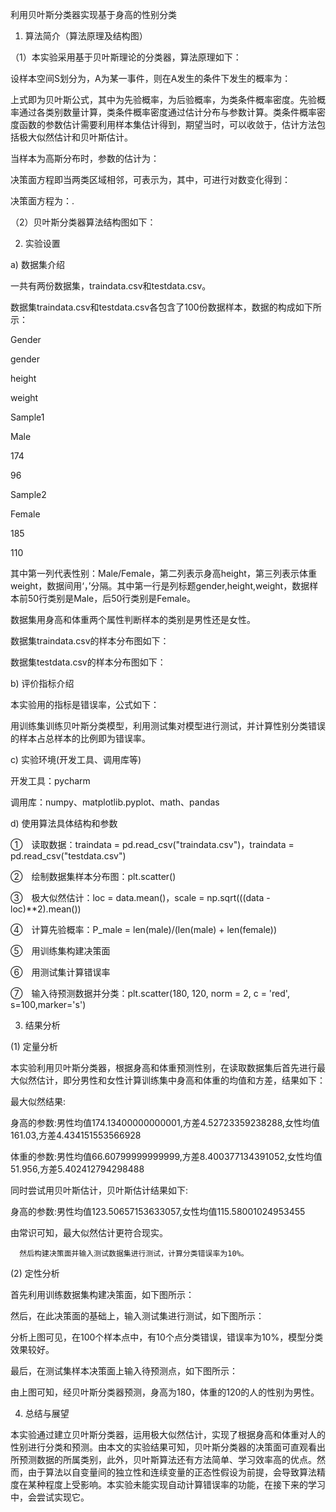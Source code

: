 



利用贝叶斯分类器实现基于身高的性别分类



1.  算法简介（算法原理及结构图）



（1）本实验采用基于贝叶斯理论的分类器，算法原理如下：



设样本空间S划分为，A为某一事件，则在A发生的条件下发生的概率为：





上式即为贝叶斯公式，其中为先验概率，为后验概率，为类条件概率密度。先验概率通过各类别数量计算，类条件概率密度通过估计分布与参数计算。类条件概率密度函数的参数估计需要利用样本集估计得到，期望当时，可以收敛于，估计方法包括极大似然估计和贝叶斯估计。



当样本为高斯分布时，参数的估计为：







 



决策面方程即当两类区域相邻，可表示为，其中，可进行对数变化得到：







决策面方程为：.



（2）贝叶斯分类器算法结构图如下：





2.  实验设置



a)  数据集介绍



一共有两份数据集，traindata.csv和testdata.csv。



数据集traindata.csv和testdata.csv各包含了100份数据样本，数据的构成如下所示：



 






 
  
  Gender


  
  gender


  height


  weight


 
 
  Sample1


  
  Male


  
  
  174


  
  
  96


  
 
 
  Sample2


  
  Female


  
  
  185


  
  
  110


  
 






 



其中第一列代表性别：Male/Female，第二列表示身高height，第三列表示体重weight，数据间用‘，’分隔。其中第一行是列标题gender,height,weight，数据样本前50行类别是Male，后50行类别是Female。

数据集用身高和体重两个属性判断样本的类别是男性还是女性。



数据集traindata.csv的样本分布图如下：





 



数据集testdata.csv的样本分布图如下：





 



b)  评价指标介绍



本实验用的指标是错误率，公式如下：





用训练集训练贝叶斯分类模型，利用测试集对模型进行测试，并计算性别分类错误的样本占总样本的比例即为错误率。



c)  实验环境(开发工具、调用库等)



开发工具：pycharm



调用库：numpy、matplotlib.pyplot、math、pandas



d)  使用算法具体结构和参数



①　读取数据：traindata = pd.read_csv("traindata.csv")，traindata = pd.read_csv("testdata.csv")

②　绘制数据集样本分布图：plt.scatter()



③　极大似然估计：loc =
data.mean()，scale = np.sqrt(((data - loc)**2).mean())



④　计算先验概率：P_male =
len(male)/(len(male) + len(female))



⑤　用训练集构建决策面



⑥　用测试集计算错误率



⑦　输入待预测数据并分类：plt.scatter(180, 120, norm = 2, c = 'red', s=100,marker='s')



3.  结果分析



(1)     定量分析



本实验利用贝叶斯分类器，根据身高和体重预测性别，在读取数据集后首先进行最大似然估计，即分男性和女性计算训练集中身高和体重的均值和方差，结果如下：



最大似然结果:



身高的参数:男性均值174.13400000000001,方差4.52723359238288,女性均值161.03,方差4.434151553566928



体重的参数:男性均值66.60799999999999,方差8.400377134391052,女性均值51.956,方差5.402412794298488



 



同时尝试用贝叶斯估计，贝叶斯估计结果如下:



身高的参数:男性均值123.50657153633057,女性均值115.58001024953455



由常识可知，最大似然估计更符合现实。



      然后构建决策面并输入测试数据集进行测试，计算分类错误率为10%。



(2)     定性分析



首先利用训练数据集构建决策面，如下图所示：





 



然后，在此决策面的基础上，输入测试集进行测试，如下图所示：





 



分析上图可见，在100个样本点中，有10个点分类错误，错误率为10%，模型分类效果较好。



最后，在测试集样本决策面上输入待预测点，如下图所示：





由上图可知，经贝叶斯分类器预测，身高为180，体重的120的人的性别为男性。



4.  总结与展望



本实验通过建立贝叶斯分类器，运用极大似然估计，实现了根据身高和体重对人的性别进行分类和预测。由本文的实验结果可知，贝叶斯分类器的决策面可直观看出所预测数据的所属类别，此外，贝叶斯算法还有方法简单、学习效率高的优点。然而，由于算法以自变量间的独立性和连续变量的正态性假设为前提，会导致算法精度在某种程度上受影响。本实验未能实现自动计算错误率的功能，在接下来的学习中，会尝试实现它。



 



